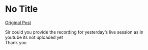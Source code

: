 # No Title

[Original Post](https://discourse.onlinedegree.iitm.ac.in/t/171668/12)

<p>Sir could you provide the recording for yesterday’s live session as in youtube its not uploaded yet<br>
Thank you</p>